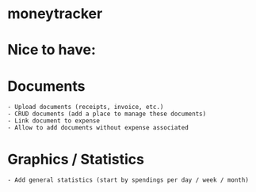 # moneytracker

# Nice to have:
  # Documents
    - Upload documents (receipts, invoice, etc.)
    - CRUD documents (add a place to manage these documents)
    - Link document to expense
    - Allow to add documents without expense associated
  # Graphics / Statistics
    - Add general statistics (start by spendings per day / week / month)
